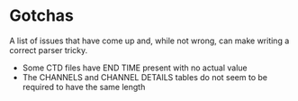 Gotchas
=======

A list of issues that have come up and, while not wrong, can make writing a
correct parser tricky.

- Some CTD files have END TIME present with no actual value
- The CHANNELS and CHANNEL DETAILS tables do not seem to be required to have the same length
